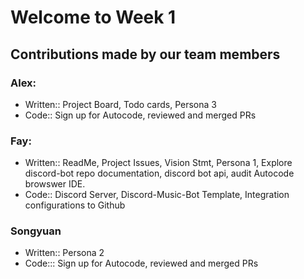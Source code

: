 # Welcome to Week 1
## Contributions made by our team members
### Alex:
- Written:: Project Board, Todo cards, Persona 3
- Code:: Sign up for Autocode, reviewed and merged PRs
### Fay:
- Written:: ReadMe, Project Issues, Vision Stmt, Persona 1, Explore discord-bot repo documentation, discord bot api, audit Autocode browswer IDE.
- Code:: Discord Server, Discord-Music-Bot Template, Integration configurations to Github
### Songyuan
- Written:: Persona 2
- Code::: Sign up for Autocode, reviewed and merged PRs
